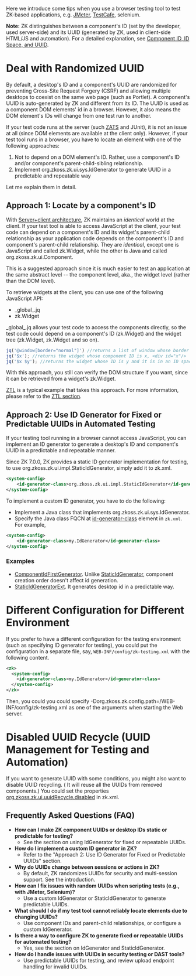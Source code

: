 Here we introduce some tips when you use a browser testing tool to test
ZK-based applications, e.g. [JMeter](https://jmeter.apache.org/),
[TestCafe](https://testcafe.io/), selenium.

**Note:** ZK distinguishes between a component's ID (set by the developer, used server-side) and its UUID (generated by ZK, used in client-side HTML/JS and automation).
For a detailed explanation, see [Component ID, ID Space, and UUID](../ui_composing/id_space.md).

# Deal with Randomized UUID

By default, a desktop's ID and a component's UUID are randomized for
preventing Cross-Site Request Forgery (CSRF) and allowing multiple
desktops to coexist on the same web page (such as Portlet). A
component's UUID is auto-generated by ZK and different from its ID. The
UUID is used as a component DOM elements' id in a browser. However, it
also means the DOM element's IDs will change from one test run to
another.

If your test code runs at the server (such
[ZATS]({{site.baseurl}}/zk_dev_ref/Testing/ZATS) and JUnit), it
is not an issue at all (since DOM elements are available at the client
only). However, if your test tool runs in a browser, you have to locate
an element with one of the following approaches:

1.  Not to depend on a DOM element's ID. Rather, use a component's ID
    and/or component's parent-child-sibling relationship.
2.  Implement
    <javadoc type="interface">org.zkoss.zk.ui.sys.IdGenerator</javadoc>
    to generate UUID in a predictable and repeatable way

Let me explain them in detail.

## Approach 1: Locate by a component's ID

With [Server+client
architecture]({{site.baseurl}}/zk_dev_ref/Overture/Architecture_Overview),
ZK maintains an *identical* world at the client. If your test tool is
able to access JavaScript at the client, your test code can depend on a
component's ID and its widget's parent-child relationship as your
application code depends on the component's ID and component's
parent-child relationship. They are *identical*, except one is
JavaScript and called <javadoc directory="jsdoc">zk.Widget</javadoc>,
while the other is Java and called
<javadoc type="interface">org.zkoss.zk.ui.Component</javadoc>.

This is a suggested approach since it is much easier to test an
application at the same abstract level -- the component level, aka., the
widget level (rather than the DOM level).

To retrieve widgets at the client, you can use one of the following
JavaScript API:

- <javadoc directory="jsdoc">\_global\_.jq</javadoc>
- <javadoc directory="jsdoc" method="$(zk.Object, _global_.Map)">zk.Widget</javadoc>

<javadoc directory="jsdoc">\_global\_.jq</javadoc> allows your test code
to access the components directly, so the test code could depend on a
component's ID
(<javadoc directory="jsdoc" method="id">zk.Widget</javadoc>) and the
widget tree
(<javadoc directory="jsdoc" method="firstChild">zk.Widget</javadoc>,
<javadoc directory="jsdoc" method="nextSibling">zk.Widget</javadoc> and
so on).

``` javascript
jq('@window[border="normal"]') //returns a list of window whose border is normal
jq('$x'); //returns the widget whose component ID is x, <div id="x"/>
jq('$x $y'); //returns the widget whose ID is y and it is in an ID space owned by x
```

With this approach, you still can verify the DOM structure if you want,
since it can be retrieved from a widget's
<javadoc directory="jsdoc" method="$n()">zk.Widget</javadoc>.

[ZTL](http://code.google.com/p/zk-ztl/) is a typical example that takes
this approach. For more information, please refer to the [ZTL
section]({{site.baseurl}}/zk_dev_ref/Testing/ZTL).

## Approach 2: Use ID Generator for Fixed or Predictable UUIDs in Automated Testing

If your testing tool running in a browser cannot access JavaScript, you
can implement an ID generator to generate a desktop's ID and component's
UUID in a predictable and repeatable manner.

Since ZK 7.0.0, ZK provides a static ID generator implementation for
testing, to use
<javadoc type="class">org.zkoss.zk.ui.impl.StaticIdGenerator</javadoc>,
simply add it to zk.xml.

``` xml
<system-config>
    <id-generator-class>org.zkoss.zk.ui.impl.StaticIdGenerator</id-generator-class>
</system-config>
```

To implement a custom ID generator, you have to do the following:

- Implement a Java class that implements
  <javadoc type="interface">org.zkoss.zk.ui.sys.IdGenerator</javadoc>.
- Specify the Java class FQCN at
  [id-generator-class](ZK_Configuration_Reference/zk.xml/The_system-config_Element)
  element in `zk.xml`. For example,

``` xml
<system-config>
    <id-generator-class>my.IdGenerator</id-generator-class>
</system-config>
```

### Examples

- [ComponentIdFirstGenerator](https://github.com/zkoss/zkbooks/blob/master/developersreference/developersreference/src/main/java/org/zkoss/reference/developer/testing/ComponentIdFirstGenerator.java).
  Unlike
  [StaticIdGenerator](https://www.zkoss.org/javadoc/latest/zk/org/zkoss/zk/ui/impl/StaticIdGenerator.html),
  component creation order doesn't affect id generation.
- [StaticIdGeneratorExt](https://github.com/zkoss/zkbooks/blob/master/developersreference/developersreference/src/main/java/org/zkoss/reference/developer/testing/StaticIdGeneratorExt.java).
  It generates desktop id in a predictable way.

# Different Configuration for Different Environment

If you prefer to have a different configuration for the testing
environment (such as specifying ID generator for testing), you could put
the configuration in a separate file, say,
`WEB-INF/config/zk-testing.xml` with the following content.

``` xml
<zk>
  <system-config>
    <id-generator-class>my.IdGenerator</id-generator-class>
  </system-config>
</zk>
```

Then, you could you could specify
-Dorg.zkoss.zk.config.path=/WEB-INF/config/zk-testing.xml as one of the
arguments when starting the Web server.

# Disabled UUID Recycle (UUID Management for Testing and Automation)

If you want to generate UUID with some conditions, you might also want
to disable UUID recycling. ( It will reuse all the UUIDs from removed
components.) You could set the properties
[org.zkoss.zk.ui.uuidRecycle.disabled](ZK_Configuration_Reference/zk.xml/The_Library_Properties/org.zkoss.zk.ui.uuidRecycle.disabled)
in zk.xml.

<!--
Keywords: ZK UUID, IdGenerator, StaticIdGenerator, fixed UUID, predictable ID, test automation, JMeter, Selenium, scripting, random UUID, desktop ID, component ID, upload URL, 200 OK, security, Postman, automation, scripting, test tools, Desktop ID, component ID, random UUID, fixed UUID, repeatable UUID, IdGenerator, StaticIdGenerator, custom IdGenerator
-->

## Frequently Asked Questions (FAQ)

- **How can I make ZK component UUIDs or desktop IDs static or predictable for testing?**
  - See the section on using IdGenerator for fixed or repeatable UUIDs.
- **How do I implement a custom ID generator in ZK?**
  - Refer to the "Approach 2: Use ID Generator for Fixed or Predictable UUIDs" section.
- **Why do UUIDs change between sessions or actions in ZK?**
  - By default, ZK randomizes UUIDs for security and multi-session support. See the introduction.
- **How can I fix issues with random UUIDs when scripting tests (e.g., with JMeter, Selenium)?**
  - Use a custom IdGenerator or StaticIdGenerator to generate predictable UUIDs.
- **What should I do if my test tool cannot reliably locate elements due to changing UUIDs?**
  - Use component IDs and parent-child relationships, or configure a custom IdGenerator.
- **Is there a way to configure ZK to generate fixed or repeatable UUIDs for automated testing?**
  - Yes, see the section on IdGenerator and StaticIdGenerator.
- **How do I handle issues with UUIDs in security testing or DAST tools?**
  - Use predictable UUIDs for testing, and review upload endpoint handling for invalid UUIDs.
